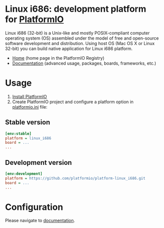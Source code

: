 # Linux i686: development platform for [PlatformIO](https://platformio.org)

Linux i686 (32-bit) is a Unix-like and mostly POSIX-compliant computer operating system (OS) assembled under the model of free and open-source software development and distribution. Using host OS (Mac OS X or Linux 32-bit) you can build native application for Linux i686 platform.

* [Home](https://registry.platformio.org/platforms/platformio/linux_i686) (home page in the PlatformIO Registry)
* [Documentation](https://docs.platformio.org/page/platforms/linux_i686.html) (advanced usage, packages, boards, frameworks, etc.)

# Usage

1. [Install PlatformIO](https://platformio.org)
2. Create PlatformIO project and configure a platform option in [platformio.ini](https://docs.platformio.org/page/projectconf.html) file:

## Stable version

```ini
[env:stable]
platform = linux_i686
board = ...
...
```

## Development version

```ini
[env:development]
platform = https://github.com/platformio/platform-linux_i686.git
board = ...
...
```

# Configuration

Please navigate to [documentation](https://docs.platformio.org/page/platforms/linux_i686.html).
